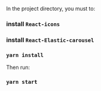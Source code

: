 
In the project directory, you must to:

### install `React-icons`

### install `React-Elastic-carousel`

### `yarn install`

Then run:

### `yarn start`


